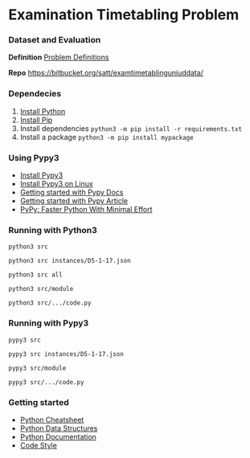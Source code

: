 # Examination Timetabling Problem

### Dataset and Evaluation

**Definition** [Problem Definitions](./DEF.MD)

**Repo** https://bitbucket.org/satt/examtimetablinguniuddata/

### Dependecies

1. [Install Python](https://docs.python-guide.org/starting/install3/linux/)
2. [Install Pip](https://docs.python-guide.org/starting/install3/linux/)
3. Install dependencies `python3 -m pip install -r requirements.txt`
4. Install a package `python3 -m pip install mypackage`

### Using Pypy3

- [Install Pypy3](https://www.pypy.org/download.html)
- [Install Pypy3 on Linux](https://snapcraft.io/install/pypy3/ubuntu)
- [Getting started with Pypy Docs](https://doc.pypy.org/en/improve-docs/getting-started-dev.html)
- [Getting started with Pypy Article](https://towardsdatascience.com/getting-started-with-pypy-ef4ba5cb431c)
- [PyPy: Faster Python With Minimal Effort](https://realpython.com/pypy-faster-python/)

### Running with Python3

`python3 src`

`python3 src instances/D5-1-17.json`

`python3 src all`

`python3 src/module`

`python3 src/.../code.py`

### Running with Pypy3

`pypy3 src`

`pypy3 src instances/D5-1-17.json`

`pypy3 src/module`

`pypy3 src/.../code.py`

### Getting started

- [Python Cheatsheet](https://www.pythoncheatsheet.org/)
- [Python Data Structures](https://docs.python.org/3/tutorial/datastructures.html)
- [Python Documentation](https://docs.python.org/3/)
- [Code Style](https://docs.python-guide.org/writing/style/)